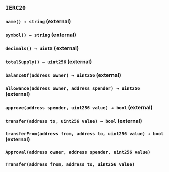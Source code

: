 ## `IERC20`






### `name() → string` (external)





### `symbol() → string` (external)





### `decimals() → uint8` (external)





### `totalSupply() → uint256` (external)





### `balanceOf(address owner) → uint256` (external)





### `allowance(address owner, address spender) → uint256` (external)





### `approve(address spender, uint256 value) → bool` (external)





### `transfer(address to, uint256 value) → bool` (external)





### `transferFrom(address from, address to, uint256 value) → bool` (external)






### `Approval(address owner, address spender, uint256 value)`





### `Transfer(address from, address to, uint256 value)`





